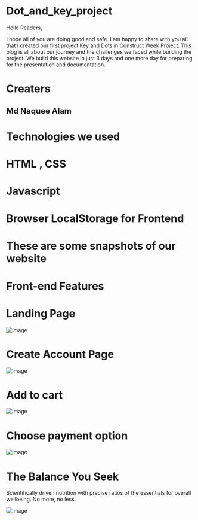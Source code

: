 # Dot_and_key_project

Hello Readers,


I hope all of you are doing good and safe. I am happy to share with you all that I created our first project Key and Dots in Construct Week Project. This blog is all about our journey and the challenges we faced while building the project. We build this website in just 3 days and one more day for preparing for the presentation and documentation.


# Creaters
## Md Naquee Alam

# Technologies we used
# HTML , CSS
# Javascript
# Browser LocalStorage for Frontend

# These are some snapshots of our website
# Front-end Features
# Landing Page
![image](https://user-images.githubusercontent.com/100348982/161198822-a3d25816-981a-4551-a43a-3befd3dbe67d.png)

# Create Account Page
![image](https://user-images.githubusercontent.com/100348982/161201663-e20d94d2-9977-49a8-b711-9c6a19d65634.png)

# Add to cart

![image](https://user-images.githubusercontent.com/100348982/161201890-dcc72fbb-b506-4018-a4e2-abbd630554a2.png)
# Choose payment option
![image](https://user-images.githubusercontent.com/100348982/161202086-631d79cf-5d6d-4d16-9ea8-f2f4d1396f50.png)
# The Balance You Seek
Scientifically driven nutrition with precise ratios of the essentials for overall wellbeing. No more, no less.

![image](https://user-images.githubusercontent.com/100348982/161202323-4c05f8c8-e71d-4a88-b8a7-16c586b3508f.png)


